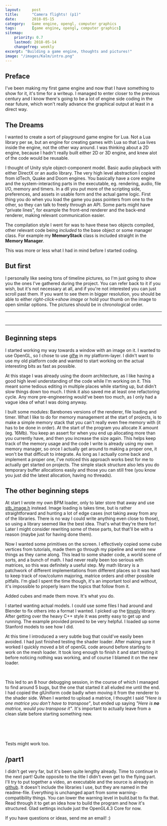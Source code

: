 ```yaml
---
layout:     post
title:      "Camera flights! (p1)"
date:       2018-05-15
category:   Game engine, opengl, computer graphics
tags:       [game engine, opengl, computer graphics]
sitemap:
    priority: 0.7
    lastmod: 2018-05-14
    changefreq: weekly
excerpt: "Building a game engine, thoughts and pictures!"
image: "/images/Kalm/intro.png"
---
```


<!--[//]: # (COMMENT EXAMPLE)-->
<!--[//]: # (TODO(Kasper): Move gallery somewhere else, or hide and load with javascript)-->


## Preface
I've been making my first game engine and now that I have something to show for it, it's time for a writeup. I managed to enter closer to the previous century and I know there's going to be a lot of engine side coding in the near future, which won't really advance the graphical output at least in a direct way.

## The Dreams
I wanted to create a sort of playground game engine for Lua. Not a Lua library per se, but an engine for creating games with Lua so that Lua lives inside the engine, not the other way around. I was thinking about a 2D engine, because I hadn't really built either 2D or 3D engine, and knew alot of the code would be reusable.

I thought of Unity style object-component model. Basic audio playback with either DirectX or an audio library. The very high level abstraction I copied from idTech, Quake and Doom engines. You basically have a core engine and the system-interacting parts in the executable, eg. rendering, audio, file I/O, memory and timers. In a dll you put more of the scripting side, preferences, and assets in usable form and the actual game logic. First thing you do when you load the game you pass pointers from one to the other, so they can talk to freely through an API. Some parts might have "private lines", for example the front-end renderer and the back-end renderer, making relevant communication easier.

The compilation style I went for was to have these two objects compiled, other relevant code being *included* to the base object or some manager class. For example my **MemoryStack** class is included straight in the **Memory Manager**.

This was more or less what I had in mind before I started coding.

## But first
I personally like seeing tons of timeline pictures, so I'm just going to show you the ones I've gathered during the project.
You can refer back to it if you wish, but it's not necessary at all, and if you're not interested you can just scroll past them.
If you want to see them in bigger resolution, you should be able to either *right-click->show image* or hold your thumb on
the image to open similar options. The pictures should be in chronological order.

<hr />

<div class="box"><p>
<span class="image fit"><img src="{{ "/images/Kalm_logo_padded.png" | absolute_url }}" alt="" /></span>
<div class="box alt">
<div class="row 50% uniform">
<div class="4u"><span class="image fit"><img src="{{ "/images/Kalm/gallery/images1.png" | absolute_url }}" alt="" /></span></div>
<div class="4u"><span class="image fit"><img src="{{ "/images/Kalm/gallery/images2.png" | absolute_url }}" alt="" /></span></div>
<div class="4u$"><span class="image fit"><img src="{{ "/images/Kalm/gallery/images3.png" | absolute_url }}" alt="" /></span></div>
<!-- Break -->
<div class="4u"><span class="image fit"><img src="{{ "/images/Kalm/gallery/images4.png" | absolute_url }}" alt="" /></span></div>
<div class="4u"><span class="image fit"><img src="{{ "/images/Kalm/gallery/images5.png" | absolute_url }}" alt="" /></span></div>
<div class="4u$"><span class="image fit"><img src="{{ "/images/Kalm/gallery/images6.png" | absolute_url }}" alt="" /></span></div>
<!-- Break -->
<div class="4u"><span class="image fit"><img src="{{ "/images/Kalm/gallery/images7.png" | absolute_url }}" alt="" /></span></div>
<div class="4u"><span class="image fit"><img src="{{ "/images/Kalm/gallery/images8.png" | absolute_url }}" alt="" /></span></div>
<div class="4u$"><span class="image fit"><img src="{{ "/images/Kalm/gallery/images9.png" | absolute_url }}" alt="" /></span></div>
<!-- Break -->
<div class="4u"><span class="image fit"><img src="{{ "/images/Kalm/gallery/images10.png" | absolute_url }}" alt="" /></span></div>
<div class="4u"><span class="image fit"><img src="{{ "/images/Kalm/gallery/images11.png" | absolute_url }}" alt="" /></span></div>
<div class="4u$"><span class="image fit"><img src="{{ "/images/Kalm/gallery/images12.png" | absolute_url }}" alt="" /></span></div>
<!-- Break -->
<div class="4u"><span class="image fit"><img src="{{ "/images/Kalm/gallery/images13.png" | absolute_url }}" alt="" /></span></div>
<div class="4u"><span class="image fit"><img src="{{ "/images/Kalm/gallery/images14.png" | absolute_url }}" alt="" /></span></div>
<div class="4u$"><span class="image fit"><img src="{{ "/images/Kalm/gallery/images15.png" | absolute_url }}" alt="" /></span></div>
<!-- Break -->
<div class="4u"><span class="image fit"><img src="{{ "/images/Kalm/gallery/images16.png" | absolute_url }}" alt="" /></span></div>
<div class="4u"><span class="image fit"><img src="{{ "/images/Kalm/gallery/images17.png" | absolute_url }}" alt="" /></span></div>
<div class="4u$"><span class="image fit"><img src="{{ "/images/Kalm/gallery/images18.png" | absolute_url }}" alt="" /></span></div>
<!-- Break -->
<div class="4u"><span class="image fit"><img src="{{ "/images/Kalm/gallery/images19.png" | absolute_url }}" alt="" /></span></div>
<div class="4u"><span class="image fit"><img src="{{ "/images/Kalm/gallery/images20.png" | absolute_url }}" alt="" /></span></div>
<div class="4u$"><span class="image fit"><img src="{{ "/images/Kalm/gallery/images21.png" | absolute_url }}" alt="" /></span></div>
<!-- Break -->
<div class="4u"><span class="image fit"><img src="{{ "/images/Kalm/gallery/images22.png" | absolute_url }}" alt="" /></span></div>
<div class="4u"><span class="image fit"><img src="{{ "/images/Kalm/gallery/images23.png" | absolute_url }}" alt="" /></span></div>
<div class="4u$"><span class="image fit"><img src="{{ "/images/Kalm/gallery/images24.png" | absolute_url }}" alt="" /></span></div>
<!-- Break -->
<div class="4u"><span class="image fit"><img src="{{ "/images/Kalm/gallery/images25.png" | absolute_url }}" alt="" /></span></div>
<div class="4u"><span class="image fit"><img src="{{ "/images/Kalm/gallery/images26.png" | absolute_url }}" alt="" /></span></div>
<div class="4u$"><span class="image fit"><img src="{{ "/images/Kalm/gallery/images27.png" | absolute_url }}" alt="" /></span></div>
<!-- Break -->
<div class="4u"><span class="image fit"><img src="{{ "/images/Kalm/gallery/images28.png" | absolute_url }}" alt="" /></span></div>
<div class="4u$"><span class="image fit"><img src="{{ "/images/Kalm/gallery/images29.png" | absolute_url }}" alt="" /></span></div>
</div>
</div>
</p></div>

<hr />


## Beginning steps

I started working my way towards a window with an image on it. I wanted to use OpenGL, so I chose to use [glfw][glfw] in my platform-layer. I didn't want to use my old platform code and wanted to start working on the actual interesting bits as fast as possible.

At this stage I was already using the doom architecture, as I like having a good high level understanding of the code while I'm working on it. This meant some tedious editing in multiple places while starting up, but didn't slow things down too much. I think it also saved me at least one refactoring cycle. Any more pre-engineering would've been too much, as I only had a vague idea of what I was doing anyway.

I built some modules: Barebones versions of the renderer, file loading and timer. What I like to do for memory management at the start of projects, is to make a simple memory stack that you can't really even free memory with (it has to be done in order). At the start of the program you allocate X amount (eg. 16Mb). You keep an assert for when you end up allocating more than you currently have, and then you increase the size again. This helps keep track of the memory usage and the code I write is already using my own memory manager, so once I actually get around to making a proper one, it won't be that difficult to integrate. As long as I actually come back and implement a proper one, I've noticed this approach works best for me to actually get started on projects. The simple stack structure also lets you do temporary buffer allocations easily and those you can still free (you know you just did the latest allocation, having no threads).

## The other beginning steps

At start I wrote my own BPM loader, only to later store that away and use [stb_image.h][stb] instead. Image loading is takes time, but is rather straightforward and hunting a lot of edge cases (not taking away from any of the libraries. There is no way I could write anything even close to those), so using a library seemed like the best idea. That's what they're there for! Later I might consider rewriting some of these parts, but that'll be with a reason (maybe just for having done them).

Now I wanted some primitives on the screen. I effectively copied some cube vertices from tutorials, made them go through my pipeline and wrote new things as they came along. This lead to some shader code, a world scene of sorts, and a bunch of math. I had never really been too serious with matrices, so this was definitely a useful step. My math library is a patchwork of different implementations from different places so it was hard to keep track of row/column majoring, matrice orders and other possible pitfalls. I'm glad I spent the time though, it's an important tool and without, it's impossible to properly learn the topics that follow from it.

Added cubes and made them move. It's what you do.

I started wanting actual models. I could use some files I had around and Blender to fix others into a format I wanted. I picked up the [tinyply][tinyply] library. After getting over the heavy C++ style it was pretty easy to get up and running. The example provided proved to be very helpful. I loaded up some Stanford models to see how I did.

<div class="box">
<p>
At this time I introduced a very subtle bug that could've easily been avoided. I had just finished testing the shader loader. After making sure it worked I quickly moved a bit of openGL code around before starting to work on the mesh loader. It took long enough to finish it and start testing it before noticing nothing was working, and of course I blamed it on the new loader.
</p><br />

<p>
This led to an 8 hour debugging session, in the course of which I managed to find around 5 bugs, but the one that started it all eluded me until the end. I had copied the glUniform code badly when moving it from the renderer to the shader side. When I wanted to upload a matrice, I thought I said <em>"Here is one matrice you don't have to transpose"</em>, but ended up saying <em>"Here is <strong>no</strong> matrice, would you transpose it"</em>. It's important to actually leave from a clean slate before starting something new.
</p> <br />

<br />
<br />

<p>
Tests might work too.
</p>
</div>

## /part1

I didn't get very far, but it's been quite lengthy already. Time to continue in the next part!
Quite opposite to the title I didn't even get to the flying part. I'll try to put together a video,
an executable and the source is already in [github][kalm_barrel_gh]. It doesn't include the libraries I use,
but they are named in the readme-file. Everything is unchanged apart from some warning-compatibility things.
You can lower the warning level in build.bat to fix that. Read through it to get an idea how to build the 
program and how it's structured. Glad settings include just the OpenGL4.3 Core for now.

If you have questions or ideas, send me an email! :)


[glfw]: http://www.glfw.org/                                                        "glfw"
[stb]: https://github.com/nothings/stb                                              "stb"
[tinyply]: https://github.com/ddiakopoulos/tinyply                                  "tinyply"
[kalm_gh]: https://github.com/schme/KalmEngine                                      "kalmengine"
[kalm_barrel_gh]: https://github.com/schme/KalmEngine/releases/tag/v0.001_barrels   "kalm_barrel_gh"
